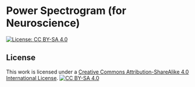 # Power Spectrogram (for Neuroscience)
[![License: CC BY-SA 4.0](https://img.shields.io/badge/License-CC&20BY--SA%204.0-lightgrey.svg)](https://creativecommons.org/licenses/by-sa/4.0/)


## License
This work is licensed under a
[Creative Commons Attribution-ShareAlike 4.0 International License](https://creativecommons.org/licenses/by-sa/4.0/).
[![CC BY-SA 4.0](https://licensebuttons.net/l/by-sa/4.0/88x31.png)](https://creativecommons.org/licenses/by-sa/4.0/)
